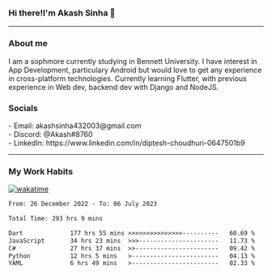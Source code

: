 <h3>Hi there!I'm Akash Sinha 👋</h3>

--- 

<h3>About me</h3>
I am a sophmore currently studying in Bennett University. I have interest in App Development, particulary Android but would love to get any experience in cross-platform technologies. Currently learning Flutter, with previous experience in Web dev, backend dev with Django and NodeJS.

<h3>Socials</h3>
 - Email: akashsinha432003@gmail.com<br>
 - Discord: @Akash#8760<br>
 - LinkedIn: https://www.linkedin.com/in/diptesh-choudhuri-0647501b9<br>


---

<h3>My Work Habits</h3>

[![wakatime](https://wakatime.com/badge/user/938b2951-49cf-4810-9b9e-c17cde3d3343.svg)](https://wakatime.com/@938b2951-49cf-4810-9b9e-c17cde3d3343)

<!--START_SECTION:waka-->

```txt
From: 26 December 2022 - To: 06 July 2023

Total Time: 293 hrs 9 mins

Dart             177 hrs 55 mins >>>>>>>>>>>>>>>----------   60.69 %
JavaScript       34 hrs 23 mins  >>>----------------------   11.73 %
C#               27 hrs 37 mins  >>-----------------------   09.42 %
Python           12 hrs 5 mins   >------------------------   04.13 %
YAML             6 hrs 49 mins   >------------------------   02.33 %
```

<!--END_SECTION:waka-->

